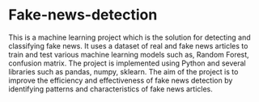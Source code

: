 # Fake-news-detection
This is a machine learning project which is the solution for detecting and classifying fake news. It uses a dataset of real and fake news articles to train and test various machine learning models such as, Random Forest, confusion matrix. The project is implemented using Python and several libraries such as pandas, numpy, sklearn. The aim of the project is to improve the efficiency and effectiveness of fake news detection by identifying patterns and characteristics of fake news articles.
